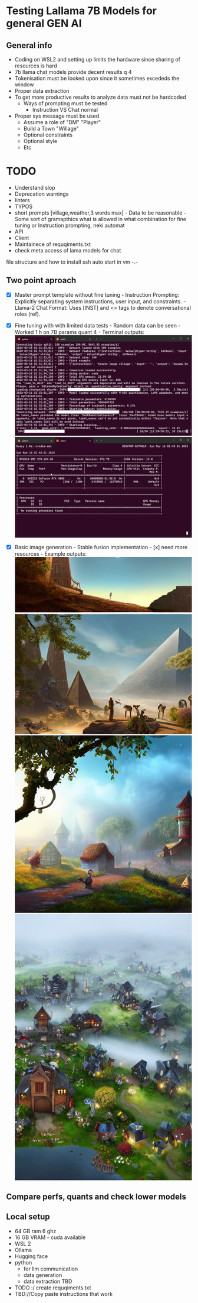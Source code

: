 # Testing Lallama 7B Models for general GEN AI

## General info
  - Coding on WSL2 and setting up limits the hardware since sharing of resources is hard
  - 7b llama chat models provide decent results q 4
  - Tokenisation must be looked upon since it sometimes excededs the window
  - Proper data extraction
  - To get more productive results to analyze data must not be hardcoded
	- Ways of prompting must be tested
		- Instruction VS Chat normal
  - Proper sys message must be used
      - Assume a role of "DM" "Player"
      - Build a Town "Willage"
      - Optional constraints
      - Optional style
      - Etc


# TODO
 - Understand slop
 - Deprecation warnings
 - linters
 - TYPOS
 - short prompts [village,weather,3 words max]
       - Data to be reasonable
              - Some sort of gramapthics what is allowed in what combination for fine tuning or Instruction prompting, neki automat
 - API
 - Client
 - Maintainece of requqiments.txt
 - check meta access of lama models for chat

file structure and how to install
ssh auto start in vm -.-

## Two point aproach

 - [X] Master prompt template without fine tuning
        - Instruction Prompting: Explicitly separating system instructions, user input, and constraints.
        - Llama-2 Chat Format: Uses [INST] and <<SYS>> tags to denote conversational roles (ref).
 - [X] Fine tuning with with limited data tests
        - Random data can be seen
        - Worked 1 h on 7B params quant 4
        - Terminal outputs:
         ![Terminal Output 1](assets/WindowsTerminal_UGAFiQrieg.png)
         ![Terminal Output 2](assets/WindowsTerminal_4UI7gIJgQx.png)

- [x] Basic image generation
       - Stable fusion implementation
              - [x] need more resources
       - Example outputs:
         ![Generated Landscape](assets/response-agent_20250316_141258_intermediate_response_2_20250316_151036.png)
         ![Generated Landscape](assets/response-agent_20250316_141418_final_response_9_20250316_152549.png)
         ![Generated Landscape](assets/response-agent_20250316_141418_final_response_9_20250316_154721.png)




## Compare perfs, quants and check lower models


## Local setup

- 64 GB ram 6 ghz
- 16 GB VRAM - cuda available
- WSL 2
- Ollama
- Hugging face
- python
    - for llm communication
    - data generation
    - data extraction TBD
- TODO :/ create requqiments.txt
- TBD://Copy paste instructions that work
